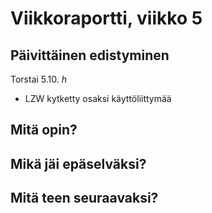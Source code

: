 # Viikkoraportti, viikko 5

## Päivittäinen edistyminen
Torstai 5.10. *h*
- LZW kytketty osaksi käyttöliittymää

## Mitä opin?


## Mikä jäi epäselväksi?


## Mitä teen seuraavaksi?

